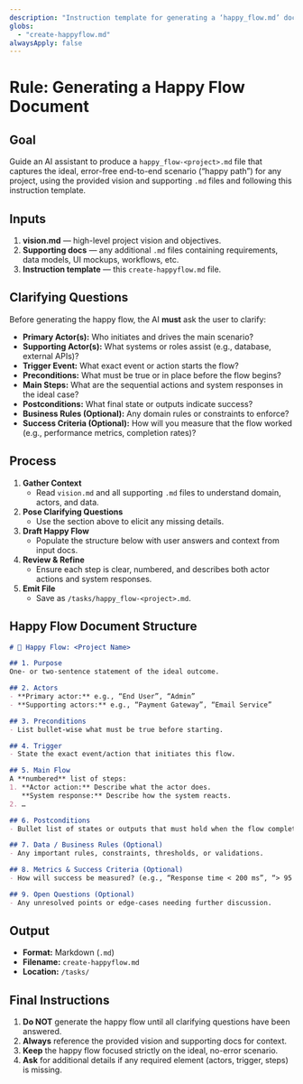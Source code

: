 ```yaml
---
description: "Instruction template for generating a ‘happy_flow.md’ document from project-level Markdown inputs."
globs:
  - "create-happyflow.md"
alwaysApply: false
---
```


# Rule: Generating a Happy Flow Document

## Goal
Guide an AI assistant to produce a `happy_flow-<project>.md` file that captures the ideal, error-free end-to-end scenario (“happy path”) for any project, using the provided vision and supporting `.md` files and following this instruction template.

## Inputs
1. **vision.md** — high-level project vision and objectives.  
2. **Supporting docs** — any additional `.md` files containing requirements, data models, UI mockups, workflows, etc.  
3. **Instruction template** — this `create-happyflow.md` file.

## Clarifying Questions
Before generating the happy flow, the AI **must** ask the user to clarify:
- **Primary Actor(s):** Who initiates and drives the main scenario?  
- **Supporting Actor(s):** What systems or roles assist (e.g., database, external APIs)?  
- **Trigger Event:** What exact event or action starts the flow?  
- **Preconditions:** What must be true or in place before the flow begins?  
- **Main Steps:** What are the sequential actions and system responses in the ideal case?  
- **Postconditions:** What final state or outputs indicate success?  
- **Business Rules (Optional):** Any domain rules or constraints to enforce?  
- **Success Criteria (Optional):** How will you measure that the flow worked (e.g., performance metrics, completion rates)?

## Process
1. **Gather Context**  
   - Read `vision.md` and all supporting `.md` files to understand domain, actors, and data.  
2. **Pose Clarifying Questions**  
   - Use the section above to elicit any missing details.  
3. **Draft Happy Flow**  
   - Populate the structure below with user answers and context from input docs.  
4. **Review & Refine**  
   - Ensure each step is clear, numbered, and describes both actor actions and system responses.  
5. **Emit File**  
   - Save as `/tasks/happy_flow-<project>.md`.

## Happy Flow Document Structure
```markdown
# 🌈 Happy Flow: <Project Name>

## 1. Purpose
One- or two-sentence statement of the ideal outcome.

## 2. Actors
- **Primary actor:** e.g., “End User”, “Admin”  
- **Supporting actors:** e.g., “Payment Gateway”, “Email Service”

## 3. Preconditions
- List bullet-wise what must be true before starting.

## 4. Trigger
- State the exact event/action that initiates this flow.

## 5. Main Flow
A **numbered** list of steps:
1. **Actor action:** Describe what the actor does.  
   **System response:** Describe how the system reacts.
2. …

## 6. Postconditions
- Bullet list of states or outputs that must hold when the flow completes.

## 7. Data / Business Rules (Optional)
- Any important rules, constraints, thresholds, or validations.

## 8. Metrics & Success Criteria (Optional)
- How will success be measured? (e.g., “Response time < 200 ms”, “> 95 % first-time success rate”.)

## 9. Open Questions (Optional)
- Any unresolved points or edge-cases needing further discussion.
```

## Output
* **Format:** Markdown (`.md`)  
* **Filename:** `create-happyflow.md`  
* **Location:** `/tasks/`

## Final Instructions
1. **Do NOT** generate the happy flow until all clarifying questions have been answered.  
2. **Always** reference the provided vision and supporting docs for context.  
3. **Keep** the happy flow focused strictly on the ideal, no-error scenario.  
4. **Ask** for additional details if any required element (actors, trigger, steps) is missing.
